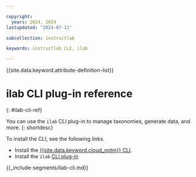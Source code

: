 ```yaml
---

copyright:
  years: 2024, 2024
lastupdated: "2024-07-11"

subcollection: instructlab

keywords: instructlab CLI, ilab

---
```


{{site.data.keyword.attribute-definition-list}}



# ilab CLI plug-in reference
{: #ilab-cli-ref}

You can use the `ilab` CLI plug-in to manage taxonomies, generate data, and more.
{: shortdesc}

To install the CLI, see the following links.

* Install the [{{site.data.keyword.cloud_notm}} CLI](/docs/cli?topic=cli-getting-started).
* Install the `ilab` [CLI plug-in](/docs/instructlab?topic=instructlab-getting-started#instructlab_cli_install)




{{_include-segments/ilab-cli.md}}